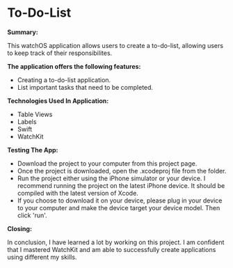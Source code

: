 # To-Do-List

**Summary:**

This watchOS application allows users to create a to-do-list, allowing users to keep track of their responsibilites.

**The application offers the following features:**

* Creating a to-do-list application.
* List important tasks that need to be completed.

**Technologies Used In Application:**
* Table Views
* Labels
* Swift
* WatchKit


**Testing The App:**
* Download the project to your computer from this project page.
* Once the project is downloaded, open the .xcodeproj file from the folder.
* Run the project either using the iPhone simulator or your device. I recommend running the project on the latest iPhone device. It should be compiled with the latest version of Xcode.
* If you choose to download it on your device, please plug in your device to your computer and make the device target your device model. Then click 'run'.

**Closing:**

In conclusion, I have learned a lot by working on this project. I am confident that I mastered WatchKit and am able to successfully create applications using different my skills. 
